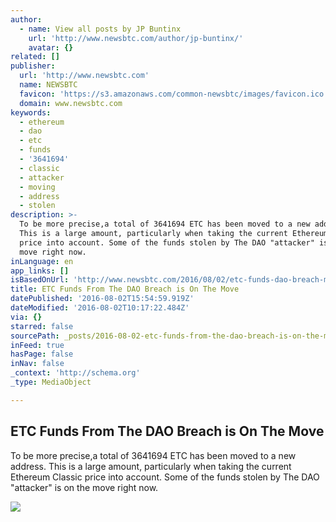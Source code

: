 ```yaml
---
author:
  - name: View all posts by JP Buntinx
    url: 'http://www.newsbtc.com/author/jp-buntinx/'
    avatar: {}
related: []
publisher:
  url: 'http://www.newsbtc.com'
  name: NEWSBTC
  favicon: 'https://s3.amazonaws.com/common-newsbtc/images/favicon.ico'
  domain: www.newsbtc.com
keywords:
  - ethereum
  - dao
  - etc
  - funds
  - '3641694'
  - classic
  - attacker
  - moving
  - address
  - stolen
description: >-
  To be more precise,a total of 3641694 ETC has been moved to a new address.
  This is a large amount, particularly when taking the current Ethereum Classic
  price into account. Some of the funds stolen by The DAO "attacker" is on the
  move right now.
inLanguage: en
app_links: []
isBasedOnUrl: 'http://www.newsbtc.com/2016/08/02/etc-funds-dao-breach-move/'
title: ETC Funds From The DAO Breach is On The Move
datePublished: '2016-08-02T15:54:59.919Z'
dateModified: '2016-08-02T10:17:22.484Z'
via: {}
starred: false
sourcePath: _posts/2016-08-02-etc-funds-from-the-dao-breach-is-on-the-move.md
inFeed: true
hasPage: false
inNav: false
_context: 'http://schema.org'
_type: MediaObject

---
```

<article style=""><h1>ETC Funds From The DAO Breach is On The Move</h1><p>To be more precise,a total of 3641694 ETC has been moved to a new address. This is a large amount, particularly when taking the current Ethereum Classic price into account. Some of the funds stolen by The DAO "attacker" is on the move right now.</p><img src="http://s3.amazonaws.com/main-newsbtc-images/2016/08/02104051/shutterstock_347619539.jpg" /></article>